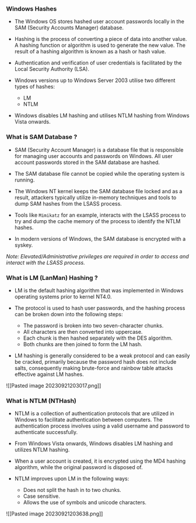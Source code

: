 
### Windows Hashes 

- The Windows OS stores hashed user account passwords locally in the SAM (Security Accounts Manager) database.

- Hashing is the process of converting a piece of data into another value. A hashing function or algorithm is used to generate the new value. The result of a hashing algorithm is known as a hash or hash value.

- Authentication and verification of user credentials is facilitated by the Local Security Authority (LSA).

- Windows versions up to Windows Server 2003 utilise two different types of hashes:
	+ LM
	+ NTLM

- Windows disables LM hashing and utilises NTLM hashing from Windows Vista onwards.

### What is SAM Database ?

- SAM (Security Account Manager) is a database file that is responsible for managing user accounts and passwords on Windows. All user account passwords stored in the SAM database are hashed.

- The SAM database file cannot be copied while the operating system is running.

- The Windows NT kernel keeps the SAM database file locked and as a result, attackers typically utilize in-memory techniques and tools to dump SAM hashes from the LSASS process.

- Tools like `Mimikatz` for an example, interacts with the LSASS process to try and dump the cache memory of the process to identify the NTLM hashes. 

* In modern versions of Windows, the SAM database is encrypted with a syskey.

*Note: Elevated/Administrative privileges are required in order to access and
interact with the LSASS process.*

### What is LM (LanMan) Hashing ?

- LM is the default hashing algorithm that was implemented in Windows operating systems prior to kernel NT4.0.

- The protocol is used to hash user passwords, and the hashing process can be broken down into the following steps:
	+ The password is broken into two seven-character chunks.
	+ All characters are then converted into uppercase.
	+ Each chunk is then hashed separately with the DES algorithm.
	+ Both chunks are then joined to form the LM hash.

- LM hashing is generally considered to be a weak protocol and can easily be cracked, primarily because the password hash does not include salts, consequently making brute-force and rainbow table attacks effective against LM hashes.

![[Pasted image 20230921203017.png]]

### What is NTLM (NTHash)

- NTLM is a collection of authentication protocols that are utilized in Windows to facilitate authentication between computers. The authentication process involves using a valid username and password to authenticate successfully.

- From Windows Vista onwards, Windows disables LM hashing and utilizes NTLM hashing.

- When a user account is created, it is encrypted using the MD4 hashing algorithm, while the original password is disposed of.

- NTLM improves upon LM in the following ways:
	+ Does not split the hash in to two chunks.
	+ Case sensitive.
	+ Allows the use of symbols and unicode characters. 

![[Pasted image 20230921203638.png]]

